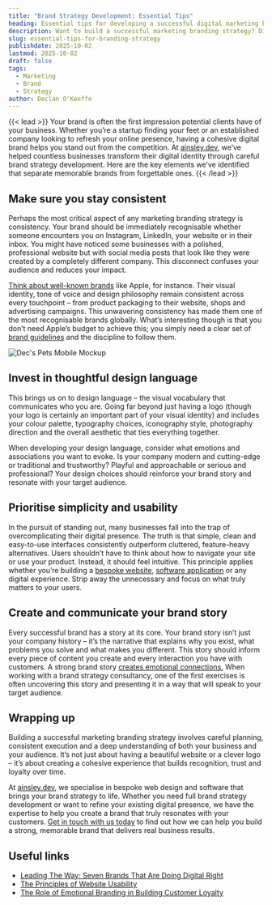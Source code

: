 ```yaml
---
title: "Brand Strategy Development: Essential Tips"
heading: Essential tips for developing a successful digital marketing branding strategy
description: Want to build a successful marketing branding strategy? Discover essential tips from brand strategy consultants on consistency, design & more.
slug: essential-tips-for-branding-strategy
publishdate: 2025-10-02
lastmod: 2025-10-02
draft: false
tags:
  - Marketing
  - Brand
  - Strategy
author: Declan O'Keeffe
---
```


{{< lead >}}
Your brand is often the first impression potential clients have of your business. Whether you’re a startup finding your
feet or an established company looking to refresh your online presence, having a cohesive digital brand helps you stand
out from the competition. At [ainsley.dev](http://ainsley.dev), we’ve helped countless businesses transform their
digital identity through careful brand strategy development. Here are the key elements we’ve identified that separate
memorable brands from forgettable ones.
{{< /lead >}}

## Make sure you stay consistent

Perhaps the most critical aspect of any marketing branding strategy is consistency. Your brand should be immediately
recognisable whether someone encounters you on Instagram, LinkedIn, your website or in their inbox. You might have
noticed some businesses with a polished, professional website but with social media posts that look like they were
created by a completely different company. This disconnect confuses your audience and reduces your impact.

[Think about well-known brands](https://interbrand.com/best-global-brands/) like Apple, for instance. Their visual
identity, tone of voice and design philosophy remain consistent across every touchpoint – from product packaging to
their website, shops and advertising campaigns. This unwavering consistency has made them one of the most recognisable
brands globally. What’s interesting though is that you don’t need Apple’s budget to achieve this; you simply need a
clear set of [brand guidelines](https://ainsley.dev/brand/) and the discipline to follow them.

![Dec's Pets Mobile Mockup](images/decs-pets-mockup.jpg)

## Invest in thoughtful design language

This brings us on to design language – the visual vocabulary that communicates who you are. Going far beyond just having
a logo (though your logo is certainly an important part of your visual identity) and includes your colour palette,
typography choices, iconography style, photography direction and the overall aesthetic that ties everything together.

When developing your design language, consider what emotions and associations you want to evoke. Is your company modern
and cutting-edge or traditional and trustworthy? Playful and approachable or serious and professional? Your design
choices should reinforce your brand story and resonate with your target audience.

## Prioritise simplicity and usability

In the pursuit of standing out, many businesses fall into the trap of overcomplicating their digital presence. The truth
is that simple, clean and easy-to-use interfaces consistently outperform cluttered, feature-heavy alternatives. Users
shouldn’t have to think about how to navigate your site or use your product. Instead, it should feel intuitive. This
principle applies whether you’re building
a [bespoke website](https://ainsley.dev/services/web-development/), [software application](https://ainsley.dev/insights/advantages-of-bespoke-software-development/)
or any digital experience. Strip away the unnecessary and focus on what truly matters to your users.

## Create and communicate your brand story

Every successful brand has a story at its core. Your brand story isn’t just your company history – it’s the narrative
that explains why you exist, what problems you solve and what makes you different. This story should inform every piece
of content you create and every interaction you have with customers. A strong brand
story [creates emotional connections.](https://www.thebrandingjournal.com/2024/12/emotions-that-drive-brand-loyalty/)
When working with a brand strategy consultancy, one of the first exercises is often uncovering this story and presenting
it in a way that will speak to your target audience.

## Wrapping up

Building a successful marketing branding strategy involves careful planning, consistent execution and a deep
understanding of both your business and your audience. It’s not just about having a beautiful website or a clever logo –
it’s about creating a cohesive experience that builds recognition, trust and loyalty over time.

At [ainsley.dev](http://ainsley.dev), we specialise in bespoke web design and software that brings your brand strategy
to life. Whether you need full brand strategy development or want to refine your existing digital presence, we have the
expertise to help you create a brand that truly resonates with your
customers. [Get in touch with us today](https://ainsley.dev/contact/) to find out how we can help you build a strong,
memorable brand that delivers real business results.

## Useful links

* [Leading The Way: Seven Brands That Are Doing Digital Right](https://www.entrepreneur.com/en-ae/growth-strategies/leading-the-way-seven-brands-that-are-doing-digital-right/317949)
* [The Principles of Website Usability](https://99designs.com/blog/web-digital/website-usability-principles/)
* [The Role of Emotional Branding in Building Customer Loyalty](https://profiletree.com/emotional-branding/)
